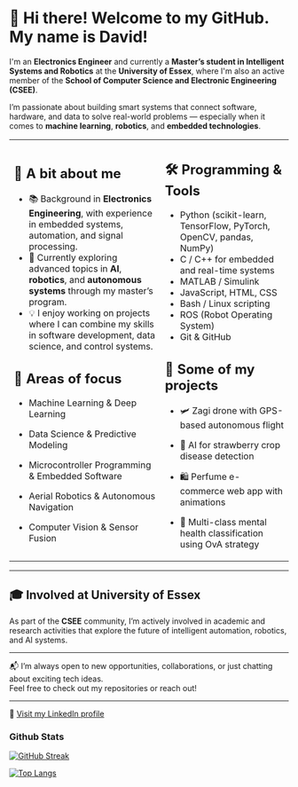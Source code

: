 # 👋 Hi there! Welcome to my GitHub. My name is David!

I'm an **Electronics Engineer** and currently a **Master’s student in Intelligent Systems and Robotics** at the **University of Essex**, where I'm also an active member of the **School of Computer Science and Electronic Engineering (CSEE)**.

I’m passionate about building smart systems that connect software, hardware, and data to solve real-world problems — especially when it comes to **machine learning**, **robotics**, and **embedded technologies**.

<table>
  <tr>
    <td>

## 🚀 A bit about me

- 📚 Background in **Electronics Engineering**, with experience in embedded systems, automation, and signal processing.  
- 🤖 Currently exploring advanced topics in **AI**, **robotics**, and **autonomous systems** through my master’s program.  
- 💡 I enjoy working on projects where I can combine my skills in software development, data science, and control systems.  

## 🧠 Areas of focus

- Machine Learning & Deep Learning  
- Data Science & Predictive Modeling  
- Microcontroller Programming & Embedded Software  
- Aerial Robotics & Autonomous Navigation  
- Computer Vision & Sensor Fusion  

   </td>
   <td>

## 🛠️ Programming & Tools

- Python (scikit-learn, TensorFlow, PyTorch, OpenCV, pandas, NumPy)  
- C / C++ for embedded and real-time systems  
- MATLAB / Simulink  
- JavaScript, HTML, CSS  
- Bash / Linux scripting  
- ROS (Robot Operating System)  
- Git & GitHub  

## 🔧 Some of my projects

- 🛩 Zagi drone with GPS-based autonomous flight  
- 🌱 AI for strawberry crop disease detection  
- 🛍 Perfume e-commerce web app with animations  
- 🧠 Multi-class mental health classification using OvA strategy  

   </td>
  </tr>
</table>

---

## 🎓 Involved at University of Essex

As part of the **CSEE** community, I’m actively involved in academic and research activities that explore the future of intelligent automation, robotics, and AI systems.

---

📬 I’m always open to new opportunities, collaborations, or just chatting about exciting tech ideas.  
Feel free to check out my repositories or reach out!

---

🔗 [Visit my LinkedIn profile](https://www.linkedin.com/in/jdv57/)


### Github Stats

[![GitHub Streak](https://github-readme-streak-stats.herokuapp.com?user=jd-velasquezr&theme=navy-gear&date_format=M%20j%5B%2C%20Y%5D)](https://git.io/streak-stats)

[![Top Langs](https://github-readme-stats.vercel.app/api/top-langs/?username=jd-velasquezr&layout=pie)](https://github.com/anuraghazra/github-readme-stats)
